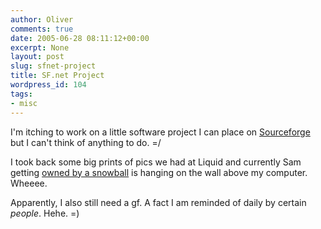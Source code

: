 ```yaml
---
author: Oliver
comments: true
date: 2005-06-28 08:11:12+00:00
excerpt: None
layout: post
slug: sfnet-project
title: SF.net Project
wordpress_id: 104
tags:
- misc
---
```


I'm itching to work on a little software project I can place on <a href="http://www.sourceforge.net">Sourceforge</a> but I can't think of anything to do. =/

I took back some big prints of pics we had at Liquid and currently Sam getting <a href="http://oliverweb.com/gallery/NYC2004/IMG_6551">owned by a snowball</a> is hanging on the wall above my computer. Wheeee.

Apparently, I also still need a gf.  A fact I am reminded of daily by certain <i>people</i>. Hehe. =)